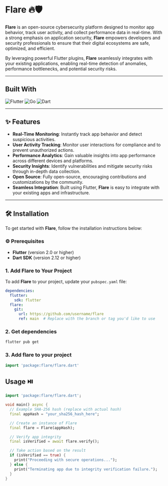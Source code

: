 # **Flare 🔥🛡️**

**Flare** is an open-source cybersecurity platform designed to monitor app behavior, track user activity, and collect performance data in real-time. With a strong emphasis on application security, **Flare** empowers developers and security professionals to ensure that their digital ecosystems are safe, optimized, and efficient.

By leveraging powerful Flutter plugins, **Flare** seamlessly integrates with your existing applications, enabling real-time detection of anomalies, performance bottlenecks, and potential security risks.

---

## Built With

![Flutter](https://img.shields.io/badge/Flutter-02569B?style=flat&logo=flutter&logoColor=white)
![Go](https://img.shields.io/badge/Go-00ADD8?style=flat&logo=go&logoColor=white)
![Dart](https://img.shields.io/badge/Dart-0175C2?style=flat&logo=dart&logoColor=white)

---

## ✨ **Features** 

- **Real-Time Monitoring**: Instantly track app behavior and detect suspicious activities.
- **User Activity Tracking**: Monitor user interactions for compliance and to prevent unauthorized actions.
- **Performance Analytics**: Gain valuable insights into app performance across different devices and platforms.
- **Security Insights**: Identify vulnerabilities and mitigate security risks through in-depth data collection.
- **Open Source**: Fully open-source, encouraging contributions and customizations by the community.
- **Seamless Integration**: Built using Flutter, **Flare** is easy to integrate with your existing apps and infrastructure.

---

## 🛠️ **Installation**

To get started with **Flare**, follow the installation instructions below:

### ⚙️ **Prerequisites**

- **Flutter** (version 2.0 or higher)
- **Dart SDK** (version 2.12 or higher)

### 1. **Add Flare to Your Project**

To add **Flare** to your project, update your `pubspec.yaml` file:

```yaml
dependencies:
  flutter:
    sdk: flutter
  flare:
    git:
      url: https://github.com/username/flare
      ref: main  # Replace with the branch or tag you'd like to use
```
### 2. **Get dependencies**

```bash
flutter pub get
```
### 3. **Add flare to your project**

```dart
import 'package:flare/flare.dart'
```

## Usage ⏯️

```dart
import 'package:flare/flare.dart';

void main() async {
  // Example SHA-256 hash (replace with actual hash)
  final appHash = "your_sha256_hash_here";

  // Create an instance of Flare
  final flare = Flare(appHash);

  // Verify app integrity
  final isVerified = await flare.verify();

  // Take action based on the result
  if (isVerified == true) {
    print("Proceeding with secure operations...");
  } else {
    print("Terminating app due to integrity verification failure.");
  }
}
```
